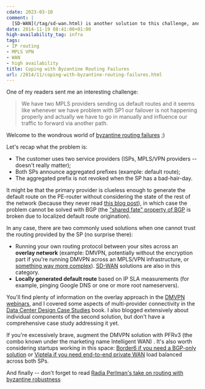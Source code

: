 ```yaml
---
cdate: 2023-03-10
comment: |
  [SD-WAN](/tag/sd-wan.html) is another solution to this challenge, and most startups working in this space (like Viptela) have been acquired by major networking or virtualization vendors.
date: 2014-11-19 08:41:00+01:00
high-availability_tag: infra
tags:
- IP routing
- MPLS VPN
- WAN
- high availability
title: Coping with Byzantine Routing Failures
url: /2014/11/coping-with-byzantine-routing-failures.html
---
```

One of my readers sent me an interesting challenge:

> We have two MPLS providers sending us default routes and it seems like whenever we have problem with SP1 our failover is not happening properly and actually we have to go in manually and influence our traffic to forward via another path.

Welcome to the wondrous world of [byzantine routing failures](http://en.wikipedia.org/wiki/Byzantine_fault_tolerance) ;)
<!--more-->
Let's recap what the problem is:

-   The customer uses two service providers (ISPs, MPLS/VPN providers -- doesn't really matter);
-   Both SPs announce aggregated prefixes (example: default route);
-   The aggregated prefix is not revoked when the SP has a bad-hair-day.

It might be that the primary provider is clueless enough to generate the default route on the PE-router without considering the state of the rest of the network (because they never read [this blog post](http://blog.ipspace.net/2011/09/responsible-generation-of-bgp-default.html)), in which case the problem cannot be solved with BGP (the ["shared fate" property of BGP](http://blog.ipspace.net/2014/08/fate-sharing-in-ip-networks.html) is broken due to localized default route origination).

In any case, there are two commonly used solutions when one cannot trust the routing provided by the SP (no surprise there):

-   Running your own routing protocol between your sites across an **overlay network** (example: DMVPN, potentially without the encryption part if you're running DMVPN across an MPLS/VPN infrastructure, or [something way more complex](http://blog.ipspace.net/2011/03/mplsvpn-over-gre-over-ipsec-does-it.html)). [SD-WAN](/tag/sd-wan.html) solutions are also in this category.
-   **Locally generated default route** based on IP SLA measurements (for example, pinging Google DNS or one or more root nameservers).

You'll find plenty of information on the overlay approach in the [DMVPN webinars](http://www.ipspace.net/DMVPN_trilogy), and I covered some aspects of multi-provider connectivity in the [Data Center Design Case Studies](http://www.ipspace.net/Data_Center_Design_Case_Studies) book. I also blogged extensively about individual components of the second solution, but don't have a comprehensive case study addressing it yet.

If you're excessively brave, augment the DMVPN solution with PFRv3 (the combo known under the marketing name Intelligent WAN) . It's also worth considering startups working in this space: [Border6 if you need a BGP-only solution](http://blog.ipspace.net/2014/10/border6-non-stop-internet-commercial.html) or [Viptela if you need end-to-end private WAN](http://blog.ipspace.net/2014/11/viptela-sen-hybrid-wan-connectivity.html) load balanced across both SPs.

And finally -- don't forget to read [Radia Perlman's take on routing with byzantine robustness](https://gnunet.org/sites/default/files/smli_tr-2005-146.pdf)
